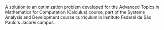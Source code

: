 A solution to an optimization problem developed for the Advanced Topics in Mathematics for Computation (Calculus) course, part of the Systems Analysis and Development course curriculum in Instituto Federal de São Paulo's Jacareí campus.
